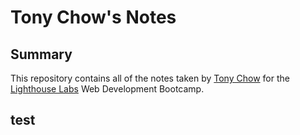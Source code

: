 # Tony Chow's Notes

## Summary
This repository contains all of the notes taken by [Tony Chow](https://github.com/tonywchow) for the [Lighthouse Labs](https://www.lighthouselabs.ca/) Web Development Bootcamp.

## test
